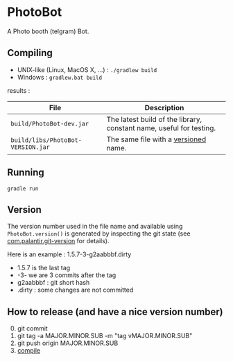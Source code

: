 # PhotoBot

A Photo booth (telgram) Bot.

## Compiling

* UNIX-like (Linux, MacOS X, ...) : ```./gradlew build```
* Windows : ```gradlew.bat build```

results :

| File                              | Description                                                         |
|-----------------------------------|---------------------------------------------------------------------|
| `build/PhotoBot-dev.jar`          | The latest build of the library, constant name, useful for testing. |
| `build/libs/PhotoBot-VERSION.jar` | The same file with a [versioned](#Version) name.                    |

## Running

```gradle run```

## Version
The version number used in the file name and available using `PhotoBot.version()` is 
generated by inspecting the git state (see [com.palantir.git-version](https://github.com/palantir/gradle-git-version) for details).

Here is an example : 1.5.7-3-g2aabbbf.dirty
* 1.5.7 is the last tag
* -3- we are 3 commits after the tag
* g2aabbbf : git short hash
* .dirty : some changes are not committed

## How to release (and have a nice version number)

0. git commit
0. git tag -a MAJOR.MINOR.SUB -m "tag vMAJOR.MINOR.SUB"
0. git push origin MAJOR.MINOR.SUB
0. [compile](#Compiling)
